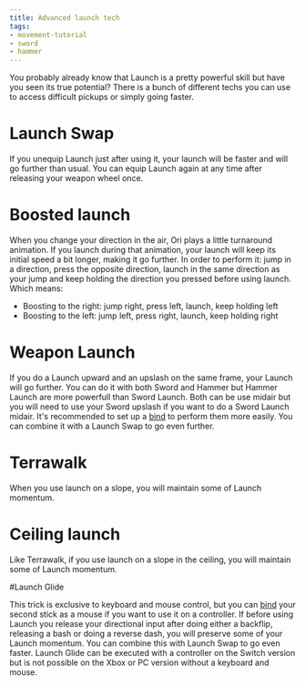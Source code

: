 ```yaml
---
title: Advanced launch tech
tags:
- movement-tutorial
- sword
- hammer
---
```


You probably already know that Launch is a pretty powerful skill but have you seen its true potential? There is a bunch of different techs you can use to access difficult pickups or simply going faster.

# Launch Swap

If you unequip Launch just after using it, your launch will be faster and will go further than usual. You can equip Launch again at any time after releasing your weapon wheel once.

<youtube-video id="hkMq5wMOjy8"></youtube-video>

# Boosted launch

When you change your direction in the air, Ori plays a little turnaround animation. If you launch during that animation, your launch will keep its initial speed a bit longer, making it go further.
In order to perform it: jump in a direction, press the opposite direction, launch in the same direction as your jump and keep holding the direction you pressed before using launch. Which means:
* Boosting to the right: jump right, press left, launch, keep holding left
* Boosting to the left:  jump left, press right, launch, keep holding right

<youtube-video id="zeLow-pN5-I"></youtube-video>

# Weapon Launch

If you do a Launch upward and an upslash on the same frame, your Launch will go further. You can do it with both Sword and Hammer but Hammer Launch are more powerfull than Sword Launch. Both can be use midair but you will need to use your Sword upslash if you want to do a Sword Launch midair. It's recommended to set up a [bind](features/keybinds) to perform them more easily.
You can combine it with a Launch Swap to go even further.

<youtube-video id="7CVboUqFXTs"></youtube-video>

<youtube-video id="EFAdzdzsXL8"></youtube-video>

# Terrawalk

When you use launch on a slope, you will maintain some of Launch momentum.

<youtube-video id="QDljiJoczfs"></youtube-video>

# Ceiling launch

Like Terrawalk, if you use launch on a slope in the ceiling, you will maintain some of Launch momentum.

<youtube-video id="fCEsuef9EUQ"></youtube-video>

#Launch Glide

This trick is exclusive to keyboard and mouse control, but you can [bind](features/keybinds) your second stick as a mouse if you want to use it on a controller.
If before using Launch you release your directional input after doing either a backflip, releasing a bash or doing a reverse dash, you will preserve some of your Launch momentum.
You can combine this with Launch Swap to go even faster.
Launch Glide can be executed with a controller on the Switch version but is not possible on the Xbox or PC version without a keyboard and mouse.

<youtube-video id="aVQNR97Y7cI"></youtube-video>
